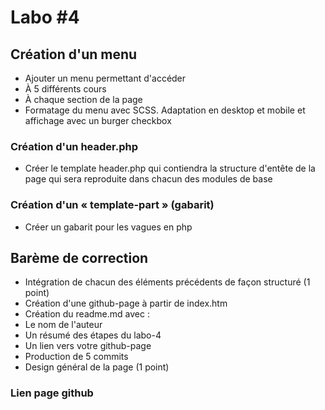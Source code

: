 # Labo #4

## Création d'un menu
- Ajouter un menu permettant d'accéder
 - À 5 différents cours
 - À chaque section de la page
- Formatage du menu avec SCSS. Adaptation en desktop et mobile et affichage avec un burger checkbox

### Création d'un header.php
- Créer le template header.php qui contiendra la structure d'entête de la page qui sera reproduite dans chacun des modules de base

### Création d'un « template-part » (gabarit)
- Créer un gabarit pour les vagues en php

## Barème de correction
- Intégration de chacun des éléments précédents de façon structuré (1 point)
- Création d'une github-page à partir de index.htm
- Création du readme.md avec :
 - Le nom de l'auteur
 - Un résumé des étapes du labo-4
 - Un lien vers votre github-page
 - Production de 5 commits
- Design général de la page (1 point)

### Lien page github
